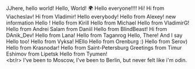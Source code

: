 JJhere, hello world!
Hello, World! 🌍
Hello everyone!!!!
Hi!
Hi from Viacheslav!
Hi from Vladimir!
Hello everybody!
Hello from Alexey!
new information
Hello !
Hello from Kirill
Hello from Michael
Hello from VladimirG!
Hello from Andrei
Salam from Daniil
Hello from BlindBeast!
 Hi from DAnik_Dev!
Hello from Lana!
Hello from Taganrog
Hello, There! 
And I say Hello too!
Hello from Vyksa!
HEllo
 Hello from Orenburg :) 
 Hello from Serov)
Hello from Krasnodar!
Hello from Saint-Petersburg
Greetings from Timur Eshimov from Lipetsk
Hello from Tyumen!  
<br/r>
I've been to Moscow, I've been to Berlin, but never felt like i'm odin.  
